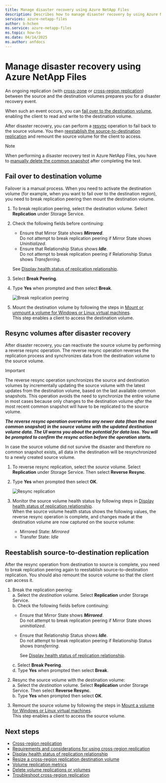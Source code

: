 ```yaml
---
title: Manage disaster recovery using Azure NetApp Files 
description: Describes how to manage disaster recovery by using Azure NetApp Files cross-region replication.
services: azure-netapp-files
author: b-hchen
ms.service: azure-netapp-files
ms.topic: how-to
ms.date: 04/14/2025
ms.author: anfdocs 
---
```

# Manage disaster recovery using Azure NetApp Files 

An ongoing replication (with [cross-zone](create-cross-zone-replication.md) or [cross-region replication](cross-region-replication-create-peering.md)) between the source and the destination volumes prepares you for a disaster recovery event. 

When such an event occurs, you can [fail over to the destination volume](#fail-over-to-destination-volume), enabling the client to read and write to the destination volume. 

After disaster recovery, you can perform a [resync](#resync-replication) operation to fail back to the source volume. You then [reestablish the source-to-destination replication](#reestablish-source-to-destination-replication) and remount the source volume for the client to access. 

>[!NOTE]
> When performing a disaster recovery test in Azure NetApp Files, you have to [manually delete the common snapshot](snapshots-delete.md) after completing the test. 

## Fail over to destination volume

Failover is a manual process. When you need to activate the destination volume (for example, when you want to fail over to the destination region), you need to break replication peering then mount the destination volume.

1. To break replication peering, select the destination volume. Select **Replication** under Storage Service.  

2.	Check the following fields before continuing:  
    * Ensure that Mirror State shows ***Mirrored***.   
        Do not attempt to break replication peering if Mirror State shows *Uninitialized*.
    * Ensure that Relationship Status shows ***Idle***.   
        Do not attempt to break replication peering if Relationship Status shows *Transferring*.   

    See [Display health status of replication relationship](cross-region-replication-display-health-status.md). 

3.	Select **Break Peering**.  

4.	Type **Yes** when prompted and then select **Break**.

    ![Break replication peering](./media/shared/cross-region-replication-break-replication-peering.png)

5.	Mount the destination volume by following the steps in [Mount or unmount a volume for Windows or Linux virtual machines](azure-netapp-files-mount-unmount-volumes-for-virtual-machines.md).   
    This step enables a client to access the destination volume.

## <a name="resync-replication"></a>Resync volumes after disaster recovery

After disaster recovery, you can reactivate the source volume by performing a reverse resync operation.  The reverse resync operation reverses the replication process and synchronizes data from the destination volume to the source volume.  

> [!IMPORTANT] 
> The reverse resync operation synchronizes the source and destination volumes by incrementally updating the source volume with the latest updates from the destination volume, based on the last available common snapshots. This operation avoids the need to synchronize the entire volume in most cases because only changes to the destination volume *after* the most recent common snapshot will have to be replicated to the source volume.  
> 
> ***The reverse resync operation overwrites any newer data (than the most common snapshot) in the source volume with the updated destination volume data. The UI warns you about the potential for data loss. You will be prompted to confirm the resync action before the operation starts.***  
> 
> In case the source volume did not survive the disaster and therefore no common snapshot exists, all data in the destination will be resynchronized to a newly created source volume.


1. To reverse resync replication, select the *source* volume. Select **Replication** under Storage Service. Then select **Reverse Resync**.  

2. Type **Yes** when prompted then select **OK**. 
 
    ![Resync replication](./media/cross-region-replication-manage-disaster-recovery/cross-region-replication-resync-replication.png)

3. Monitor the source volume health status by following steps in [Display health status of replication relationship](cross-region-replication-display-health-status.md).   
    When the source volume health status shows the following values, the reverse resync operation is complete, and changes made at the destination volume are now captured on the source volume:   

    * Mirrored State: *Mirrored*  
    * Transfer State: *Idle*  

## Reestablish source-to-destination replication

After the resync operation from destination to source is complete, you need to break replication peering again to reestablish source-to-destination replication. You should also remount the source volume so that the client can access it.  

1. Break the replication peering:  
    a. Select the *destination* volume. Select **Replication** under Storage Service.  
    b. Check the following fields before continuing:   
    * Ensure that Mirror State shows ***Mirrored***.   
    Do not attempt to break replication peering if Mirror State shows *uninitialized*.  
    * Ensure that Relationship Status shows ***Idle***.   
    Do not attempt to break replication peering if Relationship Status shows *transferring*.    

        See [Display health status of replication relationship](cross-region-replication-display-health-status.md). 

    c. Select **Break Peering**.   
    d. Type **Yes** when prompted then select **Break**.  

2. Resync the source volume with the destination volume:  
    a. Select the *destination* volume. Select **Replication** under Storage Service. Then select **Reverse Resync**.   
    b. Type **Yes** when prompted then select **OK**.

3. Remount the source volume by following the steps in [Mount a volume for Windows or Linux virtual machines](azure-netapp-files-mount-unmount-volumes-for-virtual-machines.md).  
    This step enables a client to access the source volume.

## Next steps  

* [Cross-region replication](cross-region-replication-introduction.md)
* [Requirements and considerations for using cross-region replication](cross-region-replication-requirements-considerations.md)
* [Display health status of replication relationship](cross-region-replication-display-health-status.md)
* [Resize a cross-region replication destination volume](azure-netapp-files-resize-capacity-pools-or-volumes.md#resize-a-cross-region-replication-destination-volume)
* [Volume replication metrics](azure-netapp-files-metrics.md#replication)
* [Delete volume replications or volumes](cross-region-replication-delete.md)
* [Troubleshoot cross-region replication](troubleshoot-cross-region-replication.md)
